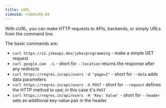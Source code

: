 ```yaml
---
title: cURL
videoId: rvQmSuPq-D4
---
```


With cURL, you can make HTTP requests to APIs, backends, or simply URLs from the command line. 

The basic commands are:

- `curl https://v2.jokeapi.dev/joke/programming` - make a simple GET request
- `curl google.com  -L` - short for `--location` returns the response after any redirects
- `curl https://reqres.in/api/users -d "page=2"` - short for `--data` adds data parameters
- `curl https://reqres.in/api/users -X POST` - short for `--request` defines the HTTP method to use; in this case it's `POST`
- `curl https://reqres.in/api/users -H 'Key: Value'` - short for `--header` sets an additional key-value pair in the header